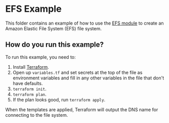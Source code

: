 # EFS Example

This folder contains an example of how to use the [EFS module](/modules/efs/README.adoc) to create an Amazon 
Elastic File System (EFS) file system.

## How do you run this example?

To run this example, you need to:

1. Install [Terraform](https://www.terraform.io/).
1. Open up `variables.tf` and set secrets at the top of the file as environment variables and fill in any other variables in
   the file that don't have defaults. 
1. `terraform init`.
1. `terraform plan`.
1. If the plan looks good, run `terraform apply`.

When the templates are applied, Terraform will output the DNS name for connecting to the file system.
